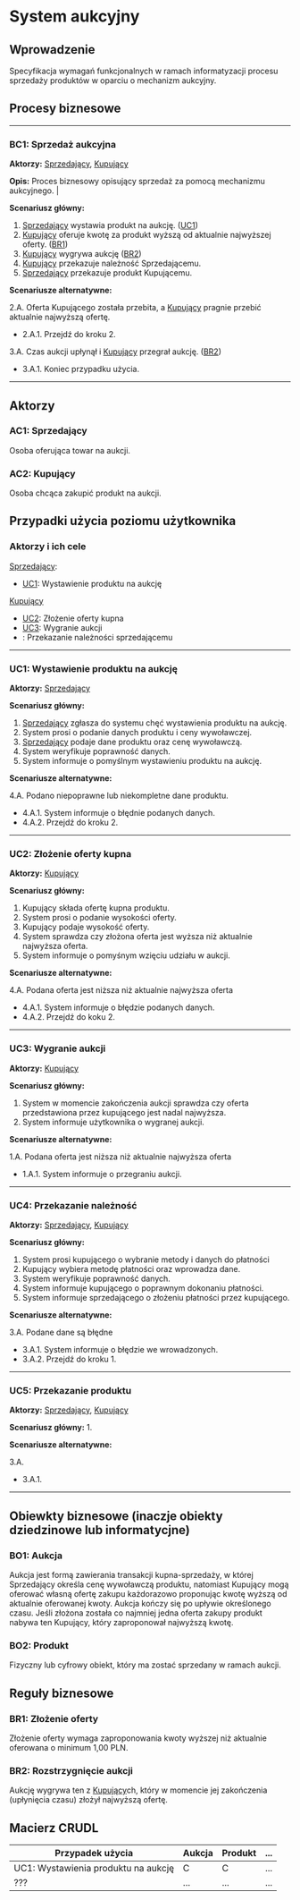 # System aukcyjny

## Wprowadzenie

Specyfikacja wymagań funkcjonalnych w ramach informatyzacji procesu sprzedaży produktów w oparciu o mechanizm aukcyjny. 

## Procesy biznesowe

---
<a id="bc1"></a>
### BC1: Sprzedaż aukcyjna 

**Aktorzy:** [Sprzedający](#ac1), [Kupujący](#ac2)

**Opis:** Proces biznesowy opisujący sprzedaż za pomocą mechanizmu aukcyjnego. |

**Scenariusz główny:**
1. [Sprzedający](#ac1) wystawia produkt na aukcję. ([UC1](#uc1))
2. [Kupujący](#ac2) oferuje kwotę za produkt wyższą od aktualnie najwyższej oferty. ([BR1](#br1))
3. [Kupujący](#ac2) wygrywa aukcję ([BR2](#br2))
4. [Kupujący](#ac2) przekazuje należność Sprzedającemu.
5. [Sprzedający](#ac1) przekazuje produkt Kupującemu.

**Scenariusze alternatywne:** 

2.A. Oferta Kupującego została przebita, a [Kupujący](#ac2) pragnie przebić aktualnie najwyższą ofertę.
* 2.A.1. Przejdź do kroku 2.

3.A. Czas aukcji upłynął i [Kupujący](#ac2) przegrał aukcję. ([BR2](#br2))
* 3.A.1. Koniec przypadku użycia.

---

## Aktorzy

<a id="ac1"></a>
### AC1: Sprzedający

Osoba oferująca towar na aukcji.

<a id="ac2"></a>
### AC2: Kupujący

Osoba chcąca zakupić produkt na aukcji.


## Przypadki użycia poziomu użytkownika

### Aktorzy i ich cele

[Sprzedający](#ac1):
* [UC1](#uc1): Wystawienie produktu na aukcję

[Kupujący](#ac2)
* [UC2](#uc2): Złożenie oferty kupna
* [UC3](#uc3): Wygranie aukcji
* [](#): Przekazanie należności sprzedającemu

---
<a id="uc1"></a>
### UC1: Wystawienie produktu na aukcję

**Aktorzy:** [Sprzedający](#ac1)

**Scenariusz główny:**
1. [Sprzedający](#ac1) zgłasza do systemu chęć wystawienia produktu na aukcję.
2. System prosi o podanie danych produktu i ceny wywoławczej.
3. [Sprzedający](#ac1) podaje dane produktu oraz cenę wywoławczą.
4. System weryfikuje poprawność danych.
5. System informuje o pomyślnym wystawieniu produktu na aukcję.

**Scenariusze alternatywne:** 

4.A. Podano niepoprawne lub niekompletne dane produktu.
* 4.A.1. System informuje o błędnie podanych danych.
* 4.A.2. Przejdź do kroku 2.

---

<a id="uc2"></a>
### UC2: Złożenie oferty kupna

**Aktorzy:** [Kupujący](#ac1)

**Scenariusz główny:**
1. Kupujący składa ofertę kupna produktu.
2. System prosi o podanie wysokości oferty.
3. Kupujący podaje wysokość oferty.
4. System sprawdza czy złożona oferta jest wyższa niż aktualnie najwyższa oferta.
5. System informuje o pomyśnym wzięciu udziału w aukcji.

**Scenariusze alternatywne:** 

4.A. Podana oferta jest niższa niż aktualnie najwyższa oferta
* 4.A.1. System informuje o błędzie podanych danych.
* 4.A.2. Przejdź do koku 2.

---

<a id="uc3"></a>
### UC3: Wygranie aukcji

**Aktorzy:** [Kupujący](#ac2)

**Scenariusz główny:**
1. System w momencie zakończenia aukcji sprawdza czy oferta przedstawiona przez kupującego jest nadal najwyższa.
2. System informuje użytkownika o wygranej aukcji.

**Scenariusze alternatywne:** 

1.A. Podana oferta jest niższa niż aktualnie najwyższa oferta
* 1.A.1. System informuje o przegraniu aukcji.

---

<a id="uc4"></a>
### UC4: Przekazanie należność

**Aktorzy:** [Sprzedający](#ac1), [Kupujący](#ac2)

**Scenariusz główny:**
1. System prosi kupującego o wybranie metody i danych do płatności
2. Kupujący wybiera metodę płatności oraz wprowadza dane.
3. System weryfikuje poprawność danych.
4. System informuje kupującego o poprawnym dokonaniu płatności.
5. System informuje sprzedającego o złożeniu płatności przez kupującego.

**Scenariusze alternatywne:** 

3.A. Podane dane są błędne
* 3.A.1. System informuje o błędzie we wrowadzonych.
* 3.A.2. Przejdź do kroku 1.

---

<a id="uc5"></a>
### UC5: Przekazanie produktu

**Aktorzy:** [Sprzedający](#ac1), [Kupujący](#ac2)

**Scenariusz główny:**
1. 

**Scenariusze alternatywne:** 

3.A. 
* 3.A.1. 

---

## Obiewkty biznesowe (inaczje obiekty dziedzinowe lub informatycjne)

### BO1: Aukcja

Aukcja jest formą zawierania transakcji kupna-sprzedaży, w której Sprzedający określa cenę wywoławczą produktu, natomiast Kupujący mogą oferować własną ofertę zakupu każdorazowo proponując kwotę wyższą od aktualnie oferowanej kwoty. Aukcja kończy się po upływie określonego czasu. Jeśli złożona została co najmniej jedna oferta zakupy produkt nabywa ten Kupujący, który zaproponował najwyższą kwotę. 

### BO2: Produkt

Fizyczny lub cyfrowy obiekt, który ma zostać sprzedany w ramach aukcji.

## Reguły biznesowe

<a id="br1"></a>
### BR1: Złożenie oferty

Złożenie oferty wymaga zaproponowania kwoty wyższej niż aktualnie oferowana o minimum 1,00 PLN.


<a id="br2"></a>
### BR2: Rozstrzygnięcie aukcji

Aukcję wygrywa ten z [Kupujący](#ac2)ch, który w momencie jej zakończenia (upłynięcia czasu) złożył najwyższą ofertę.

## Macierz CRUDL


| Przypadek użycia                                  | Aukcja | Produkt | ... |
| ------------------------------------------------- | ------ | ------- | --- |
| UC1: Wystawienia produktu na aukcję               |    C   |    C    | ... |
| ???                                               |  ...   |  ...    | ... |


